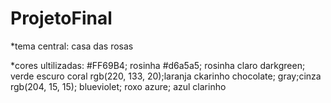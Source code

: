 # ProjetoFinal
*tema central: 
casa das rosas 

*cores ultilizadas:
 #FF69B4; rosinha 
  #d6a5a5; rosinha claro
  darkgreen; verde escuro 
  coral
  rgb(220, 133, 20);laranja ckarinho
  chocolate;
   gray;cinza
   rgb(204, 15, 15);
   blueviolet; roxo
   azure; azul clarinho
